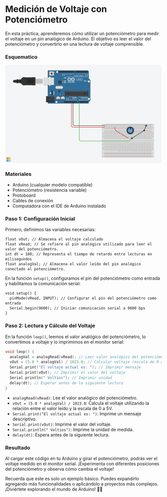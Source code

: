 # Medición de Voltaje con Potenciómetro

En esta práctica, aprenderemos cómo utilizar un potenciómetro para medir el voltaje en un pin analógico de Arduino. El objetivo es leer el valor del potenciómetro y convertirlo en una lectura de voltaje comprensible.

### Esquematico

![](../src/Practics/potenciometro_voltaje.png)

### Materiales
- Arduino (cualquier modelo compatible)
- Potenciómetro (resistencia variable)
- Protoboard
- Cables de conexión
- Computadora con el IDE de Arduino instalado

### Paso 1: Configuración Inicial

Primero, definimos las variables necesarias:

```arduino
float vOut; // Almacena el voltaje calculado
float vRead; // Se refiere al pin analógico utilizado para leer el valor del potenciómetro.
int dt = 100; // Representa el tiempo de retardo entre lecturas en milisegundos
float analogVal; // Almacena el valor leído del pin analógico conectado al potenciómetro.
```
En la función `setup()`, configuramos el pin del potenciómetro como entrada y habilitamos la comunicación serial:

```arduino
void setup() {
  pinMode(vRead, INPUT); // Configurar el pin del potenciómetro como entrada
  Serial.begin(9600); // Iniciar comunicación serial a 9600 bps
}
```

### Paso 2: Lectura y Cálculo del Voltaje
En la función `loop()`, leemos el valor analógico del potenciómetro, lo convertimos a voltaje y lo imprimimos en el monitor serial:

```cpp
void loop() {
  analogVal = analogRead(vRead); // Leer valor analógico del potenciómetro
  vOut = (5.0 * analogVal) / 1023.0; // Calcular voltaje (escala de 0 a 5V)
  Serial.print("El voltaje actual es: "); // Imprimir mensaje
  Serial.print(vOut); // Imprimir el valor del voltaje
  Serial.println(" Voltios"); // Imprimir unidad
  delay(dt); // Esperar antes de la siguiente lectura
}
```

- `analogRead(vRead)`: Lee el valor analógico del potenciómetro.
- `vOut = (5.0 * analogVal) / 1023.0`: Calcula el voltaje utilizando la relación entre el valor leído y la escala de 0 a 5V.
- `Serial.print("El voltaje actual es: ")`: Imprime un mensaje descriptivo.
- `Serial.print(vOut)`: Imprime el valor del voltaje.
- `Serial.println(" Voltios")`: Imprime la unidad de medida.
- `delay(dt)`: Espera antes de la siguiente lectura.

### Resultado
Al cargar este código en tu Arduino y girar el potenciómetro, podrás ver el voltaje medido en el monitor serial. ¡Experimenta con diferentes posiciones del potenciómetro y observa cómo cambia el voltaje!

Recuerda que este es solo un ejemplo básico. Puedes expandirlo agregando más funcionalidades o aplicándolo a proyectos más complejos. ¡Diviértete explorando el mundo de Arduino! 🤖🔌